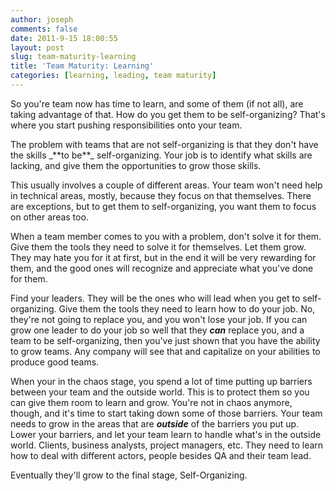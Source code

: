 ```yaml
---
author: joseph
comments: false
date: 2011-9-15 18:00:55
layout: post
slug: team-maturity-learning
title: 'Team Maturity: Learning'
categories: [learning, leading, team maturity]
---
```


So you're team now has time to learn, and some of them (if not all), are taking advantage of that. How do you get them to be self-organizing? That's where you start pushing responsibilities onto your team.

<!-- more -->The problem with teams that are not self-organizing is that they don't have the skills _**to be**_ self-organizing. Your job is to identify what skills are lacking, and give them the opportunities to grow those skills.

This usually involves a couple of different areas. Your team won't need help in technical areas, mostly, because they focus on that themselves. There are exceptions, but to get them to self-organizing, you want them to focus on other areas too.

When a team member comes to you with a problem, don't solve it for them. Give them the tools they need to solve it for themselves. Let them grow. They may hate you for it at first, but in the end it will be very rewarding for them, and the good ones will recognize and appreciate what you've done for them.

Find your leaders. They will be the ones who will lead when you get to self-organizing. Give them the tools they need to learn how to do your job. No, they're not going to replace you, and you won't lose your job. If you can grow one leader to do your job so well that they _**can**_ replace you, and a team to be self-organizing, then you've just shown that you have the ability to grow teams. Any company will see that and capitalize on your abilities to produce good teams.

When your in the chaos stage, you spend a lot of time putting up barriers between your team and the outside world. This is to protect them so you can give them room to learn and grow. You're not in chaos anymore, though, and it's time to start taking down some of those barriers. Your team needs to grow in the areas that are _**outside**_ of the barriers you put up. Lower your barriers, and let your team learn to handle what's in the outside world. Clients, business analysts, project managers, etc. They need to learn how to deal with different actors, people besides QA and their team lead.

Eventually they'll grow to the final stage, Self-Organizing.
